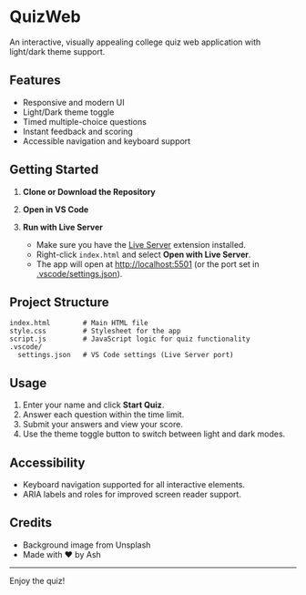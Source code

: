 # QuizWeb

An interactive, visually appealing college quiz web application with light/dark theme support.

## Features

- Responsive and modern UI
- Light/Dark theme toggle
- Timed multiple-choice questions
- Instant feedback and scoring
- Accessible navigation and keyboard support

## Getting Started

1. **Clone or Download the Repository**

2. **Open in VS Code**

3. **Run with Live Server**
   - Make sure you have the [Live Server](https://marketplace.visualstudio.com/items?itemName=ritwickdey.LiveServer) extension installed.
   - Right-click `index.html` and select **Open with Live Server**.
   - The app will open at [http://localhost:5501](http://localhost:5501) (or the port set in [.vscode/settings.json](.vscode/settings.json)).

## Project Structure

```
index.html        # Main HTML file
style.css         # Stylesheet for the app
script.js         # JavaScript logic for quiz functionality
.vscode/
  settings.json   # VS Code settings (Live Server port)
```

## Usage

1. Enter your name and click **Start Quiz**.
2. Answer each question within the time limit.
3. Submit your answers and view your score.
4. Use the theme toggle button to switch between light and dark modes.

## Accessibility

- Keyboard navigation supported for all interactive elements.
- ARIA labels and roles for improved screen reader support.

## Credits

- Background image from Unsplash
- Made with ❤️ by Ash

---

Enjoy the quiz!
